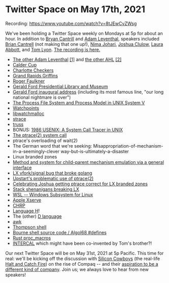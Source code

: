 # Twitter Space on May 17th, 2021

Recording: https://www.youtube.com/watch?v=8tJEwCvZWsg

We've been holding a Twitter Space weekly on Mondays at 5p for about an hour. In addition to [Bryan Cantrill](https://twitter.com/bcantrill) and [Adam Leventhal](https://twitter.com/ahl), speakers included [Brian Cantrell](https://twitter.com/briancantrell) (not making that one up!), [Nima Johari](https://twitter.com/NimaJohari), [Joshua Clulow](https://twitter.com/jmclulow), [Laura Abbott](https://twitter.com/openlabbott), and [Tom Lyon](https://twitter.com/aka_pugs). [The recording is here.](https://www.youtube.com/watch?v=85eApYSj3ic)

-   [The other Adam Leventhal](https://twitter.com/adamleventhal)  [[1]](https://twitter.com/AdamLeventhal/status/392036112623206400) and [the other AHL](https://twitter.com/theahl)  [[2]](https://twitter.com/TheAHL/status/504697752438456320)
-   [Calder Cup](https://en.wikipedia.org/wiki/Charlotte_Checkers)
-   [Charlotte Checkers](https://en.wikipedia.org/wiki/Charlotte_Checkers)
-   [Grand Rapids Griffins](https://en.wikipedia.org/wiki/Grand_Rapids_Griffins)
-   [Roger Faulkner](https://www.usenix.org/memoriam-roger-faulkner)
-   [Gerald Ford Presidential Library and Museum](https://www.fordlibrarymuseum.gov/)
-   [Gerald Ford inaugural address](https://en.wikipedia.org/wiki/Inauguration_of_Gerald_Ford#Remarks_upon_swearing-in) (including its most famous line, "our long national nightmare is over")
-   [The Process File System and Process Model in UNIX System V](https://www.usenix.org/sites/default/files/usenix_winter91_faulkner.pdf)
-   [Watchpoints](http://dtrace.org/blogs/eschrock/2004/07/17/watchpoints-features-in-solaris-10/)
-   [libwatchmalloc](https://github.com/illumos/illumos-gate/tree/master/usr/src/lib/watchmalloc)
-   [strace](https://en.wikipedia.org/wiki/Strace)
-   [truss](https://illumos.org/man/truss)
-   BONUS: [1986 USENIX: A System Call Tracer in UNIX](https://drive.google.com/file/d/1-w5GH2Vr0VtRd-4DS0082H2YTby4M9vL/view?usp=sharing)
-   [The ptrace(2) system call](https://man7.org/linux/man-pages/man2/ptrace.2.html)
-   ptrace's overloading of wait(2)
-   The German word that we're seeking: Misappropriation-of-mechanism-in-a-seemingly-clever way-but-is-ultimately-a-disaster
-   Linux branded zones
-   [Method and system for child-parent mechanism emulation via a general interface](https://patents.google.com/patent/US20080133214)
-   [LX vfork/signal bug that broke golang](https://smartos.org/bugview/OS-7121)
-   [Upstart's problematic use of ptrace(2)](https://blueprints.launchpad.net/ubuntu/+spec/foundations-q-upstart-overcome-ptrace-limitations)
-   [Celebrating Joshua getting ptrace correct for LX branded zones](https://twitter.com/bcantrill/status/566053940194594816)
-   [Stack shenanigans breaking LX](https://smartos.org/bugview/OS-4215)
-   [WSL -- Windows Subsystem for Linux](https://docs.microsoft.com/en-us/windows/wsl/about)
-   [Apple Xserve](https://en.wikipedia.org/wiki/Xserve)
-   [CHRP](https://en.wikipedia.org/wiki/Common_Hardware_Reference_Platform)
-   [Language H](https://en.wikipedia.org/wiki/Language_H)!
-   The (other) [D language](https://dlang.org/)
-   [awk](https://en.wikipedia.org/wiki/AWK#History)
-   [Thompson shell](https://en.wikipedia.org/wiki/Thompson_shell)
-   [Bourne shell source code / Algol68 #defines](https://www.tuhs.org/cgi-bin/utree.pl?file=V7/usr/src/cmd/sh/main.c)
-   [Rust proc_macros](https://doc.rust-lang.org/book/ch19-06-macros.html#attribute-like-macros)
-   [INTERCAL](https://en.wikipedia.org/wiki/INTERCAL) which might have been co-invented by Tom's brother?!

Our next Twitter Space will be on May 31st, 2021 at 5p Pacific. This time for real: we'll be kicking off the discussion with [Silicon Cowboys](https://www.imdb.com/title/tt4938484/) (the real-life [Halt and Catch Fire](https://en.wikipedia.org/wiki/Halt_and_Catch_Fire_(TV_series))) on the rise of Compaq -- and their [aspiration to be a different kind of company](https://twitter.com/sdtuck/status/1393453302675771392). Join us; we always love to hear from new speakers!